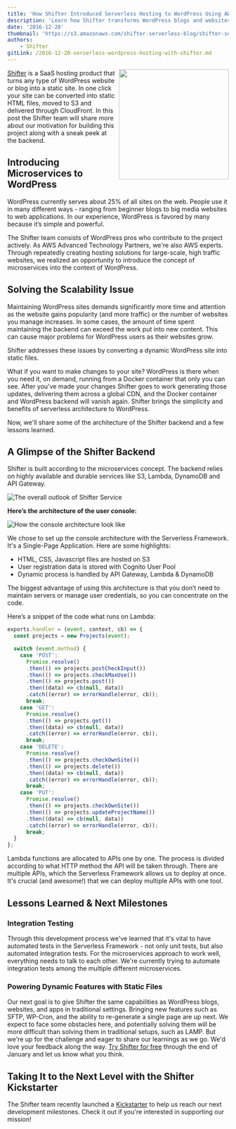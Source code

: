 ```yaml
---
title: 'How Shifter Introduced Serverless Hosting to WordPress Using AWS, DynamoDB & the Serverless Framework'
description: 'Learn how Shifter transforms WordPress blogs and websites into static sites to make them faster, more secure and scalable in this guest post.'
date: '2016-12-20'
thumbnail: 'https://s3.amazonaws.com/shifter-serverless-blog/shifter-square.png'
authors:
    - Shifter
gitLink: /2016-12-20-serverless-wordpress-hosting-with-shifter.md
---
```


<img align="right" width="250" height="250" src="https://s3.amazonaws.com/shifter-serverless-blog/shifter-square.png">

[Shifter](https://getshifter.io) is a SaaS hosting product that turns any type of WordPress website or blog into a static site. In one click your site can be converted into static HTML files, moved to S3 and delivered through CloudFront. In this post the Shifter team will share more about our motivation for building this project along with a sneak peek at the backend.

## Introducing Microservices to WordPress

WordPress currently serves about 25% of all sites on the web. People use it in many different ways - ranging from beginner blogs to big media websites to web applications. In our experience, WordPress is favored by many because it’s simple and powerful.

The Shifter team consists of WordPress pros who contribute to the project actively. As AWS Advanced Technology Partners, we're also AWS experts. Through repeatedly creating hosting solutions for large-scale, high traffic websites, we realized an opportunity to introduce the concept of microservices into the context of WordPress.

## Solving the Scalability Issue

Maintaining WordPress sites demands significantly more time and attention as the website gains popularity (and more traffic) or the number of websites you manage increases. In some cases, the amount of time spent maintaining the backend can exceed the work put into new content. This can cause major problems for WordPress users as their websites grow.

Shifter addresses these issues by converting a dynamic WordPress site into static files.

What if you want to make changes to your site? WordPress is there when you need it, on demand, running from a Docker container that only you can see. After you’ve made your changes Shifter goes to work generating those updates, delivering them across a global CDN, and the Docker container and WordPress backend will vanish again. Shifter brings the simplicity and benefits of serverless architecture to WordPress.

Now, we'll share some of the architecture of the Shifter backend and a few lessons learned.

## A Glimpse of the Shifter Backend

Shifter is built according to the microservices concept. The backend relies on highly available and durable services like S3, Lambda, DynamoDB and API Gateway.

![The overall outlook of Shifter Service](https://s3.amazonaws.com/shifter-serverless-blog/sitegenerator.png "The overall outlook of Shifter Service")

**Here’s the architecture of the user console:**

![How the console architecture look like](https://s3.amazonaws.com/shifter-serverless-blog/dashboard.png "How the console architecture look like")

We chose to set up the console architecture with the Serverless Framework. It's a Single-Page Application. Here are some highlights:

- HTML, CSS, Javascript files are hosted on S3
- User registration data is stored with Cognito User Pool
- Dynamic process is handled by API Gateway, Lambda & DynamoDB

The biggest advantage of using this architecture is that you don’t need to maintain servers or manage user credentials, so you can concentrate on the code.

Here’s a snippet of the code what runs on Lambda:

```js
exports.handler = (event, context, cb) => {
  const projects = new Projects(event);

  switch (event.method) {
    case 'POST':
      Promise.resolve()
      .then(() => projects.postCheckInput())
      .then(() => projects.checkMaxUse())
      .then(() => projects.post())
      .then((data) => cb(null, data))
      .catch((error) => errorHandle(error, cb));
      break;
    case 'GET':
      Promise.resolve()
      .then(() => projects.get())
      .then((data) => cb(null, data))
      .catch((error) => errorHandle(error, cb));
      break;
    case 'DELETE':
      Promise.resolve()
      .then(() => projects.checkOwnSite())
      .then(() => projects.delete())
      .then((data) => cb(null, data))
      .catch((error) => errorHandle(error, cb));
      break;
    case 'PUT':
      Promise.resolve()
      .then(() => projects.checkOwnSite())
      .then(() => projects.updateProjectName())
      .then((data) => cb(null, data))
      .catch((error) => errorHandle(error, cb));
      break;
  }
};
```

Lambda functions are allocated to APIs one by one. The process is divided according to what HTTP method the API will be taken through. There are multiple APIs, which the Serverless Framework allows us to deploy at once. It's crucial (and awesome!) that we can deploy multiple APIs with one tool.

## Lessons Learned & Next Milestones

### Integration Testing

Through this development process we've learned that it's vital to have automated tests in the Serverless Framework - not only unit tests, but also automated integration tests. For the microservices approach to work well, everything needs to talk to each other. We're currently trying to automate integration tests among the multiple different microservices.

### Powering Dynamic Features with Static Files

Our next goal is to give Shifter the same capabilities as WordPress blogs, websites, and apps in traditional settings. Bringing new features such as SFTP, WP-Cron, and the ability to re-generate a single page are up next. We expect to face some obstacles here, and potentially solving them will be more difficult than solving them in traditional setups, such as LAMP. But we're up for the challenge and eager to share our learnings as we go. We'd love your feedback along the way. [Try Shifter for free](https://getshifter.io/blog/shifter-launching-campaign/) through the end of January and let us know what you think.

## Taking It to the Next Level with the Shifter Kickstarter

The Shifter team recently launched a [Kickstarter](https://www.kickstarter.com/projects/225627578/shifter-serverless-hosting-for-wordpress/updates) to help us reach our next development milestones. Check it out if you're interested in supporting our mission!
